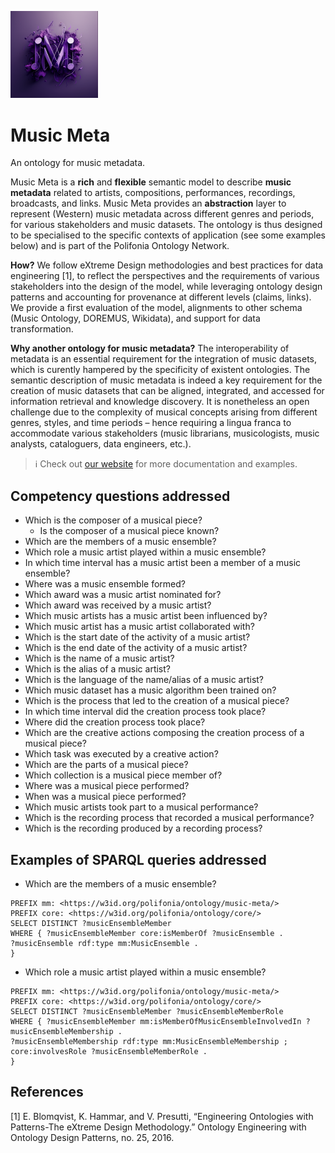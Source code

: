 <p align="left">
<img src="website/static/img/musicmeta_logo.png" width="140">
</p>

# Music Meta

An ontology for music metadata.

Music Meta is a **rich** and **flexible** semantic model to describe **music metadata** related to artists, compositions, performances, recordings, broadcasts, and links. Music Meta provides an **abstraction** layer to represent (Western) music metadata across different genres and periods, for various stakeholders and music datasets. The ontology is thus designed to be specialised to the specific contexts of application (see some examples below) and is part of the Polifonia Ontology Network.

**How?** We follow eXtreme Design methodologies and best practices for data engineering [1], to reflect the perspectives and the requirements of various stakeholders into the design of the model, while leveraging ontology design patterns and accounting for provenance at different levels (claims, links). We provide a first evaluation of the model, alignments to other schema (Music Ontology, DOREMUS, Wikidata), and support for data transformation.

**Why another ontology for music metadata?** The interoperability of metadata is an essential requirement for the integration of music datasets, which is curently hampered by the specificity of existent ontologies. The semantic description of music metadata is indeed a key requirement for the creation of music datasets that can be aligned, integrated, and accessed for information retrieval and knowledge discovery. It is nonetheless an open challenge due to the complexity of musical concepts arising from different genres, styles, and time periods – hence requiring a lingua franca to accommodate various stakeholders (music librarians, musicologists, music analysts, cataloguers, data engineers, etc.).

> :information_source: Check out [our website](xxx) for more documentation and examples.

<!-- ![Overview of Music Meta](diagrams/music_meta.png) -->

## Competency questions addressed

- Which is the composer of a musical piece?
  -  Is the composer of a musical piece known?
-  Which are the members of a music ensemble?
-  Which role a music artist played within a music ensemble?
-  In which time interval has a music artist been a member of a music ensemble?
-  Where was a music ensemble formed?
-  Which award was a music artist nominated for?
-  Which award was received by a music artist?
-  Which music artists has a music artist been influenced by?
-  Which music artist has a music artist collaborated with?
-  Which is the start date of the activity of a music artist?
-  Which is the end date of the activity of a music artist?
-  Which is the name of a music artist?
-  Which is the alias of a music artist?
-  Which is the language of the name/alias of a music artist?
-  Which music dataset has a music algorithm been trained on?
-  Which is the process that led to the creation of a musical piece?
-  In which time interval did the creation process took place?
-  Where did the creation process took place?
-  Which are the creative actions composing the creation process of a musical piece?
-  Which task was executed by a creative action?
-  Which are the parts of a musical piece?
-  Which collection is a musical piece member of?
-  Where was a musical piece performed?
-  When was a musical piece performed?
- Which music artists took part to a musical performance?
- Which is the recording process that recorded a musical performance?
- Which is the recording produced by a recording process?
  
  
## Examples of SPARQL queries addressed
- Which are the members of a music ensemble?
```
PREFIX mm: <https://w3id.org/polifonia/ontology/music-meta/>
PREFIX core: <https://w3id.org/polifonia/ontology/core/>
SELECT DISTINCT ?musicEnsembleMember
WHERE { ?musicEnsembleMember core:isMemberOf ?musicEnsemble .
?musicEnsemble rdf:type mm:MusicEnsemble .
}
```

- Which role a music artist played within a music ensemble?
```
PREFIX mm: <https://w3id.org/polifonia/ontology/music-meta/>
PREFIX core: <https://w3id.org/polifonia/ontology/core/>
SELECT DISTINCT ?musicEnsembleMember ?musicEnsembleMemberRole
WHERE { ?musicEnsembleMember mm:isMemberOfMusicEnsembleInvolvedIn ?musicEnsembleMembership .
?musicEnsembleMembership rdf:type mm:MusicEnsembleMembership ;
core:involvesRole ?musicEnsembleMemberRole .
}
```

## References

[1] E. Blomqvist, K. Hammar, and V. Presutti, “Engineering Ontologies with Patterns-The eXtreme Design Methodology.” Ontology Engineering with Ontology Design Patterns, no. 25, 2016.

